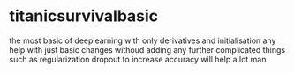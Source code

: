 # titanicsurvivalbasic
the most basic of deeplearning with only derivatives and initialisation 
any help with just basic changes withoud adding any further complicated things such as regularization dropout to increase accuracy will help a lot man

